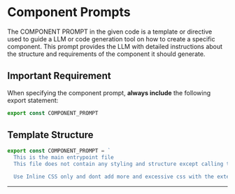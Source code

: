 # Component Prompts

The COMPONENT PROMPT in the given code is a template or directive used to guide a LLM or code generation tool on how to create a specific component. This prompt provides the LLM with detailed instructions about the structure and requirements of the component it should generate.

## Important Requirement

When specifying the component prompt, **always include** the following export statement:

```javascript
export const COMPONENT_PROMPT
```

## Template Structure

```javascript
export const COMPONENT_PROMPT = `
  This is the main entrypoint file
  This file does not contain any styling and structure except calling the component

  Use Inline CSS only and dont add more and excessive css with the external css
```

<hr/>